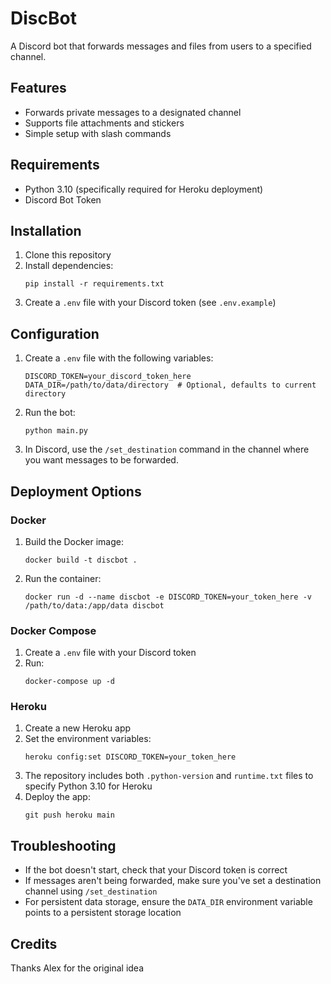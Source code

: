 # DiscBot

A Discord bot that forwards messages and files from users to a specified channel.

## Features

- Forwards private messages to a designated channel
- Supports file attachments and stickers
- Simple setup with slash commands

## Requirements

- Python 3.10 (specifically required for Heroku deployment)
- Discord Bot Token

## Installation

1. Clone this repository
2. Install dependencies:
   ```
   pip install -r requirements.txt
   ```
3. Create a `.env` file with your Discord token (see `.env.example`)

## Configuration

1. Create a `.env` file with the following variables:
   ```
   DISCORD_TOKEN=your_discord_token_here
   DATA_DIR=/path/to/data/directory  # Optional, defaults to current directory
   ```

2. Run the bot:
   ```
   python main.py
   ```

3. In Discord, use the `/set_destination` command in the channel where you want messages to be forwarded.

## Deployment Options

### Docker

1. Build the Docker image:
   ```
   docker build -t discbot .
   ```

2. Run the container:
   ```
   docker run -d --name discbot -e DISCORD_TOKEN=your_token_here -v /path/to/data:/app/data discbot
   ```

### Docker Compose

1. Create a `.env` file with your Discord token
2. Run:
   ```
   docker-compose up -d
   ```

### Heroku

1. Create a new Heroku app
2. Set the environment variables:
   ```
   heroku config:set DISCORD_TOKEN=your_token_here
   ```
3. The repository includes both `.python-version` and `runtime.txt` files to specify Python 3.10 for Heroku
4. Deploy the app:
   ```
   git push heroku main
   ```

## Troubleshooting

- If the bot doesn't start, check that your Discord token is correct
- If messages aren't being forwarded, make sure you've set a destination channel using `/set_destination`
- For persistent data storage, ensure the `DATA_DIR` environment variable points to a persistent storage location

## Credits

Thanks Alex for the original idea
